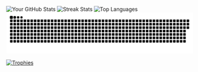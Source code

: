 ![Your GitHub Stats](https://github-readme-stats.vercel.app/api?username=innoxv&show_icons=true&theme=radical) 
![Streak Stats](https://github-readme-streak-stats.herokuapp.com/?user=innoxv&theme=dark) ![Top Languages](https://github-readme-stats.vercel.app/api/top-langs/?username=innoxv&layout=compact&theme=radical) 
![Snake Animation](https://github.com/innoxv/innoxv/blob/main/output/github-contribution-grid-snake-dark.svg)

[![Trophies](https://github-profile-trophy.vercel.app/?username=innoxv&theme=onedark)](https://github.com/ryo-ma/github-profile-trophy)
